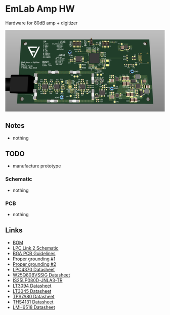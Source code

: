 # EmLab Amp HW
Hardware for 80dB amp + digitizer

![Current Revision](img.png)

## Notes
- nothing

## TODO
- manufacture prototype

### Schematic
- nothing

### PCB
- nothing

## Links
- [BOM](https://octopart.com/bom-tool/Xo4yGKYB)
- [LPC Link 2 Schematic](https://www.nxp.com/downloads/en/schematics/LPC-Link2-SCH.pdf)
- [BGA PCB Guidelines](https://www.nxp.com/docs/en/application-note/AN10778.pdf)
- [Proper grounding #1](https://www.analog.com/en/analog-dialogue/articles/staying-well-grounded.html)
- [Proper grounding #2](https://www.maximintegrated.com/en/app-notes/index.mvp/id/5450)
- [LPC4370 Datasheet](https://www.nxp.com/docs/en/data-sheet/LPC4370.pdf)
- [W25Q80BVSSIG Datasheet](https://openwrt.org/_media/media/datasheets/flash/w25q80bv.pdf)
- [IS25LP080D-JNLA3-TR](https://cz.mouser.com/ProductDetail/ISSI/IS25LP080D-JNLA3-TR?qs=sGAEpiMZZMuIiYGg9i1FDOSOPk6CUsSSrSt5PkokTOpe%2F19c4PAU8Q%3D%3D)
- [LT3094 Datasheet](https://www.analog.com/media/en/technical-documentation/data-sheets/LT3094.pdf)
- [LT3045 Datasheet](https://www.analog.com/media/en/technical-documentation/data-sheets/3045fa.pdf)
- [TPS7A80 Datasheet](http://www.ti.com/lit/ds/symlink/tps7a80.pdf)
- [THS4131 Datasheet](http://www.ti.com/lit/ds/symlink/ths4131.pdf)
- [LMH6518 Datasheet](http://www.ti.com/lit/ds/symlink/lmh6518.pdf)
